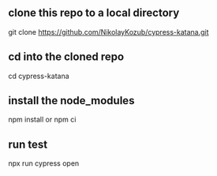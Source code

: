 ## clone this repo to a local directory
git clone https://github.com/NikolayKozub/cypress-katana.git

## cd into the cloned repo
cd cypress-katana

## install the node_modules
npm install or npm ci

## run test
npx run cypress open 
